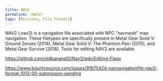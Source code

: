 ```yaml
---
title: NAV2
permalink: /NAV2/
tags: [Missions, File Formats]
---
```


NAV2 (.nav2) is a navigation file associated with NPC "navmesh" map
navigation. These filetypes are specifically present in Metal Gear Solid
V: Ground Zeroes (2014), Metal Gear Solid V: The Phantom Pain (2015),
and Metal Gear Survive (2018). Tools for editing NAV2 are available.

<https://github.com/oldbanana12/Nav2/wiki/Editing-Flags>

<https://www.bountysource.com/issues/91675424-navnavigationfile-nav2-format-1013-00-submission-pending>